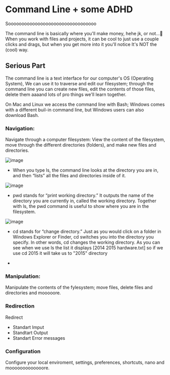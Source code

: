 # Command Line + some ADHD

Sooooooooooooooooooooooooooooooooo

The command line is basically where you'll make money, hehe jk, or not...🤨 When you work with files and projects,
it can be cool to just use a couple clicks and drags, but when you get more into it you'll notice It's NOT the (cool) way.

## Serious Part

The command line is a text interface for our computer's OS (Operating System), We can use it to traverse and edit our filesystem;
through the command line you can create new files, edit the contents of those files, delete them aaaand lots of pro things we'll learn together.

On Mac and Linux we access the command line with Bash; Windows comes with a different buil-in command line, but Windows users can also download Bash.

### Navigation:
Navigate through a computer filesystem: View the content of the filesystem, move through the different directories (folders), and make new files and directories.

![image](https://user-images.githubusercontent.com/75914408/220755638-8468cf3a-9158-47cc-9787-7ff625d330b9.png)
* When you type ls, the command line looks at the directory you are in, and then “lists” all the files and directories inside of it.

![image](https://user-images.githubusercontent.com/75914408/220755681-6a98ec1c-6e8b-4961-9af3-2f0a3c1ff53a.png)
* pwd stands for “print working directory.” It outputs the name of the directory you are currently in, called the working directory. Together with ls, the pwd command is useful to show where you are in the filesystem.

![image](https://user-images.githubusercontent.com/75914408/220767680-31812462-47c9-48b3-95e2-38546c8d4d32.png)
* cd stands for “change directory.” Just as you would click on a folder in Windows Explorer or Finder, cd switches you into the directory you specify. In other words, cd changes the working directory. As you can see when we use ls the list it displays [2014  2015  hardware.txt] so if we use cd 2015 it will take us to "2015" directory

* 

### Manipulation: 
Manipulate the contents of the fylesystem; move files, delete files and directories and mooooore.

### Redirection
Redirect
* Standart Imput
* Standtart Output
* Standart Error messages

### Configuration
Configure your local enviroment, settings, preferences, shortcuts, nano and mooooooooooooore.

